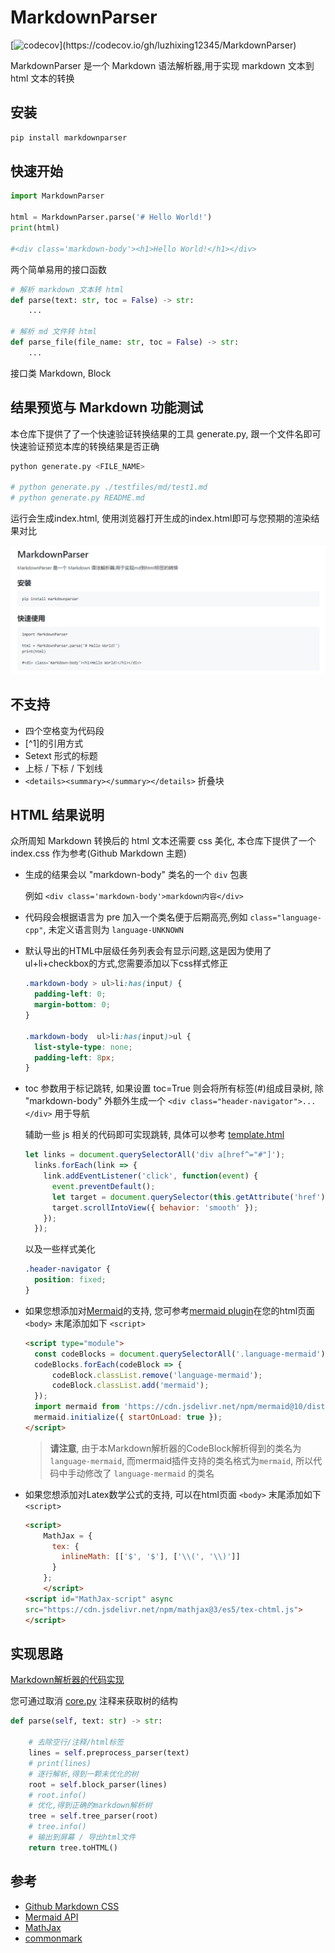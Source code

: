 # MarkdownParser

[![codecov](https://codecov.io/gh/luzhixing12345/MarkdownParser/branch/main/graph/badge.svg?)](https://codecov.io/gh/luzhixing12345/MarkdownParser)

MarkdownParser 是一个 Markdown 语法解析器,用于实现 markdown 文本到 html 文本的转换

## 安装

```bash
pip install markdownparser
```

## 快速开始

```python
import MarkdownParser

html = MarkdownParser.parse('# Hello World!')
print(html)

#<div class='markdown-body'><h1>Hello World!</h1></div>
```

两个简单易用的接口函数

```python
# 解析 markdown 文本转 html
def parse(text: str, toc = False) -> str:
    ...

# 解析 md 文件转 html
def parse_file(file_name: str, toc = False) -> str:
    ...
```

接口类 Markdown, Block

## 结果预览与 Markdown 功能测试

本仓库下提供了了一个快速验证转换结果的工具 generate.py, 跟一个文件名即可快速验证预览本库的转换结果是否正确

```bash
python generate.py <FILE_NAME>

# python generate.py ./testfiles/md/test1.md
# python generate.py README.md
```

运行会生成index.html, 使用浏览器打开生成的index.html即可与您预期的渲染结果对比

![20230218202400](https://raw.githubusercontent.com/learner-lu/picbed/master/20230218202400.png)

## 不支持

- 四个空格变为代码段
- [^1]的引用方式
- Setext 形式的标题
- 上标 / 下标 / 下划线
- `<details><summary></summary></details>` 折叠块

## HTML 结果说明

众所周知 Markdown 转换后的 html 文本还需要 css 美化, 本仓库下提供了一个 index.css 作为参考(Github Markdown 主题)

- 生成的结果会以 "markdown-body" 类名的一个 `div` 包裹

  例如 `<div class='markdown-body'>markdown内容</div>`

- 代码段会根据语言为 pre 加入一个类名便于后期高亮,例如 `class="language-cpp"`, 未定义语言则为 `language-UNKNOWN`
- 默认导出的HTML中层级任务列表会有显示问题,这是因为使用了ul+li+checkbox的方式,您需要添加以下css样式修正

  ```css
  .markdown-body > ul>li:has(input) {
    padding-left: 0;
    margin-bottom: 0;
  }

  .markdown-body  ul>li:has(input)>ul {
    list-style-type: none;
    padding-left: 8px;
  }
  ```

- toc 参数用于标记跳转, 如果设置 toc=True 则会将所有标签(#)组成目录树, 除 "markdown-body" 外额外生成一个 `<div class="header-navigator">...</div>` 用于导航
  
  辅助一些 js 相关的代码即可实现跳转, 具体可以参考 [template.html](./template.html)

  ```js
  let links = document.querySelectorAll('div a[href^="#"]');
    links.forEach(link => {
      link.addEventListener('click', function(event) {
        event.preventDefault();
        let target = document.querySelector(this.getAttribute('href'));
        target.scrollIntoView({ behavior: 'smooth' });
      });
    });
  ```

  以及一些样式美化

  ```css
  .header-navigator {
    position: fixed;
  }
  ```

- 如果您想添加对[Mermaid](https://mermaid.js.org/)的支持, 您可参考[mermaid plugin](https://mermaid.js.org/intro/n00b-gettingStarted.html#_2-using-mermaid-plugins)在您的html页面 `<body>` 末尾添加如下 `<script>`

  ```html
  <script type="module">
    const codeBlocks = document.querySelectorAll('.language-mermaid');
    codeBlocks.forEach(codeBlock => {
        codeBlock.classList.remove('language-mermaid');
        codeBlock.classList.add('mermaid');
    });
    import mermaid from 'https://cdn.jsdelivr.net/npm/mermaid@10/dist/mermaid.esm.min.mjs';
    mermaid.initialize({ startOnLoad: true });
  </script>
  ```

  > **请注意**, 由于本Markdown解析器的CodeBlock解析得到的类名为 `language-mermaid`, 而mermaid插件支持的类名格式为`mermaid`, 所以代码中手动修改了 `language-mermaid` 的类名

- 如果您想添加对Latex数学公式的支持, 可以在html页面 `<body>` 末尾添加如下 `<script>`

  ```html
  <script>
      MathJax = {
        tex: {
          inlineMath: [['$', '$'], ['\\(', '\\)']]
        }
      };
      </script>
  <script id="MathJax-script" async
  src="https://cdn.jsdelivr.net/npm/mathjax@3/es5/tex-chtml.js">
  </script>
  ```

## 实现思路

[Markdown解析器的代码实现](https://www.bilibili.com/video/BV1LA411X7X3)

您可通过取消 [core.py](./MarkdownParser/core.py) 注释来获取树的结构

```python
def parse(self, text: str) -> str:

    # 去除空行/注释/html标签
    lines = self.preprocess_parser(text)
    # print(lines)
    # 逐行解析,得到一颗未优化的树
    root = self.block_parser(lines)
    # root.info()
    # 优化,得到正确的markdown解析树
    tree = self.tree_parser(root)
    # tree.info()
    # 输出到屏幕 / 导出html文件
    return tree.toHTML()
```

## 参考

- [Github Markdown CSS](https://cdn.jsdelivr.net/npm/github-markdown-css@4.0.0/github-markdown.css)
- [Mermaid API](https://mermaid.js.org/intro/#mermaid-api)
- [MathJax](https://docs.mathjax.org/en/latest/web/start.html)
- [commonmark](https://commonmark.org/)
